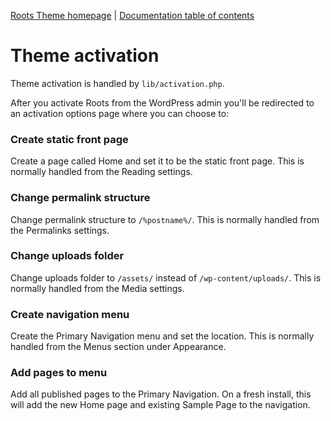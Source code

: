 [Roots Theme homepage](http://www.rootstheme.com/) | [Documentation
table of contents](TOC.md)

# Theme activation

Theme activation is handled by `lib/activation.php`.

After you activate Roots from the WordPress admin you'll be redirected to an activation options page where you can choose to:

### Create static front page

Create a page called Home and set it to be the static front page. This is normally handled from the Reading settings.

### Change permalink structure

Change permalink structure to `/%postname%/`. This is normally handled from the Permalinks settings.

### Change uploads folder

Change uploads folder to `/assets/` instead of `/wp-content/uploads/`. This is normally handled from the Media settings.

### Create navigation menu

Create the Primary Navigation menu and set the location. This is normally handled from the Menus section under Appearance.

### Add pages to menu

Add all published pages to the Primary Navigation. On a fresh install, this will add the new Home page and existing Sample Page to the navigation.
